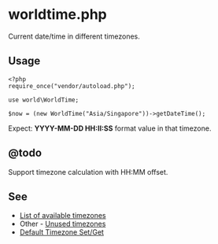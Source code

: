 # worldtime.php

Current date/time in different timezones.


## Usage

	<?php
	require_once("vendor/autoload.php");

	use world\WorldTime;
	
	$now = (new WorldTime("Asia/Singapore"))->getDateTime();

Expect: **YYYY-MM-DD HH:II:SS** format value in that timezone.


## @todo

Support timezone calculation with HH:MM offset.


## See

 * [List of available timezones](http://php.net/manual/en/timezones.php)
 * Other - [Unused timezones](http://php.net/manual/en/timezones.others.php)
 * [Default Timezone Set/Get](http://php.net/manual/en/function.date-default-timezone-set.php)
